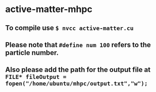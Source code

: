 # active-matter-mhpc

## To compile use `$ nvcc active-matter.cu`

## Please note that `#define num 100` refers to the particle number.

## Also please add the path for the output file at ` FILE* fileOutput = fopen("/home/ubuntu/mhpc/output.txt","w");`  

